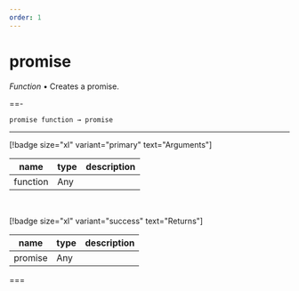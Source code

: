 ```yaml
---
order: 1
---
```

# promise

_Function_ &bull; Creates a promise.


==- <pre><code>promise function &rarr; promise</code></pre>
<hr>

[!badge size="xl" variant="primary" text="Arguments"]

| name | type | description |
|------|------|-------------|
|function|Any||

<br>

[!badge size="xl" variant="success" text="Returns"]

| name | type | description |
|------|------|-------------|
|promise|Any||



===



